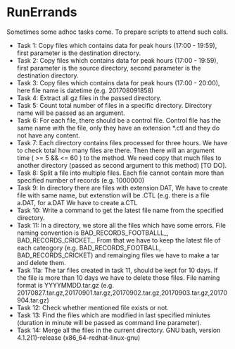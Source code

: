 # RunErrands
Sometimes some adhoc tasks come. To prepare scripts to attend such calls.

* Task 1: Copy files which contains data for peak hours (17:00 - 19:59), first parameter is the destination directory.
* Task 2: Copy files which contains data for peak hours (17:00 - 19:59), first parameter is the source directory, second parameter is the destination directory. 
* Task 3: Copy files which contains data for peak hours (17:00 - 20:00), here file name is datetime (e.g. 201708091858)
* Task 4: Extract all gz files in the passed directory.
* Task 5: Count total number of files in a specific directory. Directory name will be passed as an argument.
* Task 6: For each file, there should be a control file. Control file has the same name with the file, only they have an extension *.ctl and they do not have any content.
* Task 7: Each directory contains files processed for three hours. We have to check total how many files are there. Then there will an argument time ( >= 5 && <= 60 ) to the method. We need copy that much files to another directory (passed as second argument to this method) [TO DO].
* Task 8: Split a file into multiple files. Each file cannot contain more than specified number of records (e.g. 1000000) 
* Task 9: In directory there are files with extension DAT, We have to create file with same name, but extenstion will be .CTL (e.g. there is a file a.DAT, for a.DAT We have to create a.CTL
* Task 10: Write a command to get the latest file name from the specified directory.
* Task 11: In a directory, we store all the files which have some errors. File naming convention is BAD_RECORDS_FOOTBALLL_<TIMESTAMP>, BAD_RECORDS_CRICKET_<TIMESTAMP>. From that we have to keep the latest file of each cateogory (e.g. BAD_RECORDS_FOOTBALL, BAD_RECORDS_CRICKET) and remainging files we have to make a tar and delete them.  
* Task 11a: The tar files created in task 11, should be kept for 10 days. If the file is more than 10 days we have to delete those files. File naming format is YYYYMMDD.tar.gz (e.g. 20170827.tar.gz,20170901.tar.gz,20170902.tar.gz,20170903.tar.gz,20170904.tar.gz)
* Task 12: Check whether mentioned file exists or not.
* Task 13: Find the files which are modified in last specified miniutes (duration in minute will be passed as command line parameter).
* Task 14: Merge all the files in the current directory. 
GNU bash, version 4.1.2(1)-release (x86_64-redhat-linux-gnu)
